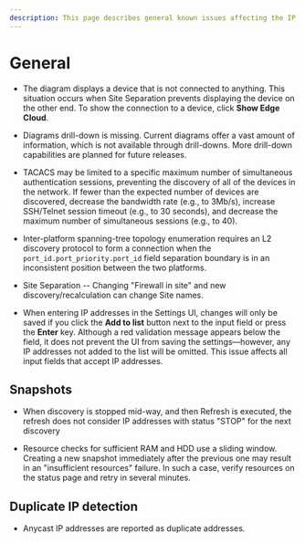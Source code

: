 ```yaml
---
description: This page describes general known issues affecting the IP Fabric platform and how to fix them.
---
```


# General

- The diagram displays a device that is not connected to anything. This
  situation occurs when Site Separation prevents displaying the
  device on the other end. To show the connection to a device, click **Show
  Edge Cloud**.

- Diagrams drill-down is missing. Current diagrams offer a vast amount of
  information, which is not available through drill-downs. More
  drill-down capabilities are planned for future releases.

- TACACS may be limited to a specific maximum number of simultaneous
  authentication sessions, preventing the discovery of all of the devices in the
  network. If fewer than the expected number of devices are discovered, decrease
  the bandwidth rate (e.g., to 3Mb/s), increase SSH/Telnet session timeout (e.g.,
  to 30 seconds), and decrease the maximum number of simultaneous
  sessions (e.g., to 40).

- Inter-platform spanning-tree topology enumeration requires an L2
  discovery protocol to form a connection when
  the `port_id.port_priority.port_id` field separation boundary is in
  an inconsistent position between the two platforms.

- Site Separation -- Changing "Firewall in site" and new
  discovery/recalculation can change Site names.

- When entering IP addresses in the Settings UI, changes will only be saved if you click the **Add to list** button next to the input field or press the **Enter** key. Although a red validation message appears below the field, it does not prevent the UI from saving the settings—however, any IP addresses not added to the list will be omitted. This issue affects all input fields that accept IP addresses.

## Snapshots

- When discovery is stopped mid-way, and then Refresh is executed, the
  refresh does not consider IP addresses with status "STOP" for the next
  discovery

- Resource checks for sufficient RAM and HDD use a sliding window.
  Creating a new snapshot immediately after the previous one may result in
  an "insufficient resources" failure. In such a case, verify resources
  on the status page and retry in several minutes.

## Duplicate IP detection

- Anycast IP addresses are reported as duplicate addresses.

